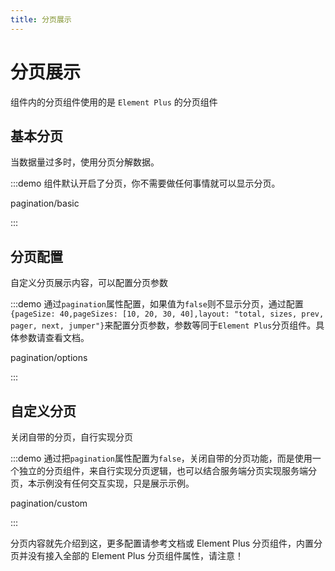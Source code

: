 ```yaml
---
title: 分页展示
---
```


# 分页展示

组件内的分页组件使用的是 `Element Plus` 的分页组件

## 基本分页

当数据量过多时，使用分页分解数据。

:::demo 组件默认开启了分页，你不需要做任何事情就可以显示分页。

pagination/basic

:::

## 分页配置

自定义分页展示内容，可以配置分页参数

:::demo 通过`pagination`属性配置，如果值为`false`则不显示分页，通过配置`{pageSize: 40,pageSizes: [10, 20, 30, 40],layout: "total, sizes, prev, pager, next, jumper"}`来配置分页参数，参数等同于`Element Plus`分页组件。具体参数请查看文档。

pagination/options

:::

## 自定义分页

关闭自带的分页，自行实现分页

:::demo 通过把`pagination`属性配置为`false`，关闭自带的分页功能，而是使用一个独立的分页组件，来自行实现分页逻辑，也可以结合服务端分页实现服务端分页，本示例没有任何交互实现，只是展示示例。

pagination/custom

:::

分页内容就先介绍到这，更多配置请参考文档或 Element Plus 分页组件，内置分页并没有接入全部的 Element Plus 分页组件属性，请注意！
